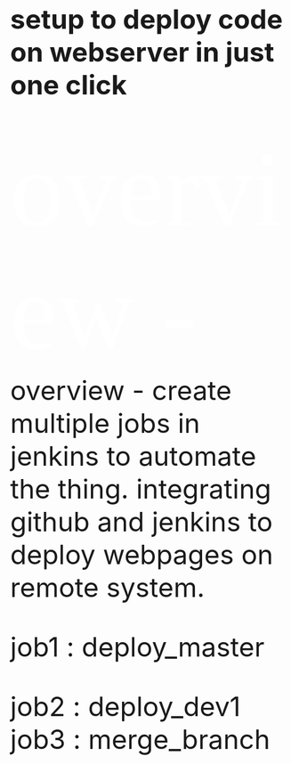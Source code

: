 <b><font size=8>setup to deploy code on webserver in just one click<font></b>

<span style="color:#fff; font-family: 'Bebas Neue'; font-size: 4em;">overview - </span>overview - 
create multiple jobs in jenkins to automate the thing.
integrating github and jenkins to deploy webpages on remote system.

job1 : deploy_master
     
       
job2 : deploy_dev1 
job3 : merge_branch

 

